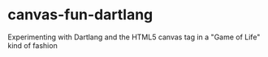 canvas-fun-dartlang
===================

Experimenting with Dartlang and the HTML5 canvas tag in a "Game of Life" kind of fashion
